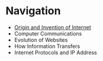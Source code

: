 # Navigation

* [Origin and Invention of Internet](/Content/Origin_History_of_Internet.md)
* Computer Communications
* Evolution of Websites
* How Information Transfers
* Internet Protocols and IP Address
